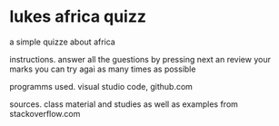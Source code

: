 # lukes africa quizz

a simple quizze about africa

instructions.
answer all the guestions by pressing next an review your marks you can try agai as many times as possible

programms used.
visual studio code, github.com

sources.
class material and studies as well as examples from stackoverflow.com